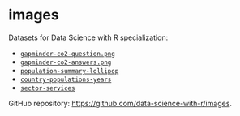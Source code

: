 # images

Datasets for Data Science with R specialization:

- [`gapminder-co2-question.png`](https://data-science-with-r.github.io/images/gapminder-co2-question.png)
- [`gapminder-co2-answers.png`](https://data-science-with-r.github.io/images/gapminder-co2-question.png)
- [`population-summary-lollipop`](https://data-science-with-r.github.io/images/population-summary-lollipop.png)
- [`country-populations-years`](https://data-science-with-r.github.io/images/country-populations-years.png)
- [`sector-services`](https://data-science-with-r.github.io/images/sector-services.png)

GitHub repository: <https://github.com/data-science-with-r/images>.
